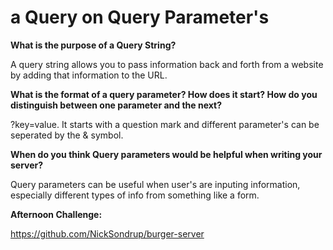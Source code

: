 # a Query on Query Parameter's

**What is the purpose of a Query String?**

A query string allows you to pass information back and forth from a website by adding that information to the URL. 

**What is the format of a query parameter? How does it start? How do you distinguish between one parameter and the next?**

?key=value. It starts with a question mark and different parameter's can be seperated by the & symbol. 

**When do you think Query parameters would be helpful when writing your server?**

Query parameters can be useful when user's are inputing information, especially different types of info from something like a form. 

**Afternoon Challenge:**

https://github.com/NickSondrup/burger-server


